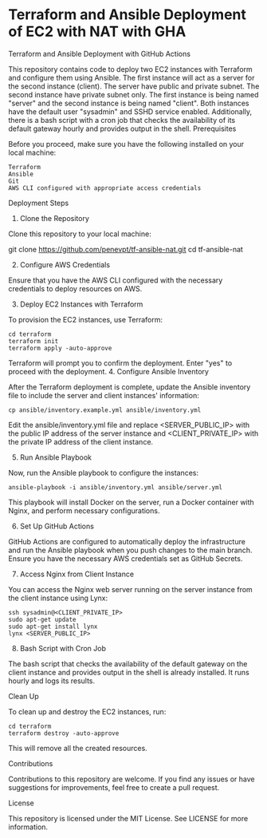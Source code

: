 # Terraform and Ansible Deployment of EC2 with NAT with GHA
Terraform and Ansible Deployment with GitHub Actions

This repository contains code to deploy two EC2 instances with Terraform and configure them using Ansible. The first instance will act as a server for the second instance (client). The server have public and private subnet. The second instance have private subnet only. The first instance is being named "server" and the second instance is being named "client". Both instances have the default user "sysadmin" and SSHD service enabled. Additionally, there is a bash script with a cron job that checks the availability of its default gateway hourly and provides output in the shell.
Prerequisites

Before you proceed, make sure you have the following installed on your local machine:

    Terraform
    Ansible
    Git
    AWS CLI configured with appropriate access credentials

Deployment Steps
1. Clone the Repository

Clone this repository to your local machine:

git clone https://github.com/penevpt/tf-ansible-nat.git
cd tf-ansible-nat

2. Configure AWS Credentials

Ensure that you have the AWS CLI configured with the necessary credentials to deploy resources on AWS.

3. Deploy EC2 Instances with Terraform

To provision the EC2 instances, use Terraform:
```
cd terraform
terraform init
terraform apply -auto-approve
```
Terraform will prompt you to confirm the deployment. Enter "yes" to proceed with the deployment.
4. Configure Ansible Inventory

After the Terraform deployment is complete, update the Ansible inventory file to include the server and client instances' information:

```
cp ansible/inventory.example.yml ansible/inventory.yml
```
Edit the ansible/inventory.yml file and replace <SERVER_PUBLIC_IP> with the public IP address of the server instance and <CLIENT_PRIVATE_IP> with the private IP address of the client instance.

5. Run Ansible Playbook

Now, run the Ansible playbook to configure the instances:
```
ansible-playbook -i ansible/inventory.yml ansible/server.yml
```
This playbook will install Docker on the server, run a Docker container with Nginx, and perform necessary configurations.

6. Set Up GitHub Actions

GitHub Actions are configured to automatically deploy the infrastructure and run the Ansible playbook when you push changes to the main branch. Ensure you have the necessary AWS credentials set as GitHub Secrets.

7. Access Nginx from Client Instance

You can access the Nginx web server running on the server instance from the client instance using Lynx:
```
ssh sysadmin@<CLIENT_PRIVATE_IP>
sudo apt-get update
sudo apt-get install lynx
lynx <SERVER_PUBLIC_IP>
```
8. Bash Script with Cron Job

The bash script that checks the availability of the default gateway on the client instance and provides output in the shell is already installed. It runs hourly and logs its results.

Clean Up

To clean up and destroy the EC2 instances, run:
```
cd terraform
terraform destroy -auto-approve
```
This will remove all the created resources.


Contributions

Contributions to this repository are welcome. If you find any issues or have suggestions for improvements, feel free to create a pull request.


License

This repository is licensed under the MIT License. See LICENSE for more information.
